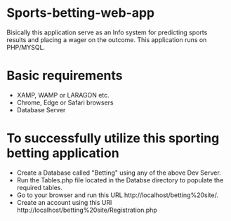 # Sports-betting-web-app
Bisically this application serve as an Info system for predicting sports results and placing a wager on the outcome. 
This application runs on PHP/MYSQL. 

# Basic requirements
* XAMP, WAMP or LARAGON etc.
* Chrome, Edge or Safari browsers
* Database Server


# To successfully utilize this sporting betting application
  * Create a Database called "Betting" using any of the above Dev Server.
  * Run the Tables.php file located in the Databse directory to populate the required tables.
  * Go to your browser and run this URL http://localhost/betting%20site/.
  * Create an account using this URl http://localhost/betting%20site/Registration.php


